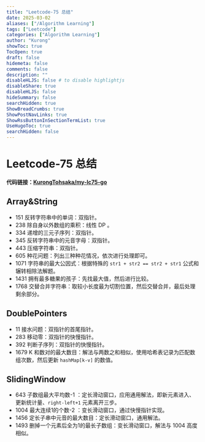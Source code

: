 ```yaml
---
title: "Leetcode-75 总结"
date: 2025-03-02
aliases: ["/Algorithm Learning"]
tags: ["Leetcode"]
categories: ["Algorithm Learning"]
author: "Kurong"
showToc: true
TocOpen: true
draft: false
hidemeta: false
comments: false
description: ""
disableHLJS: false # to disable highlightjs
disableShare: true
disableHLJS: false
hideSummary: false
searchHidden: true
ShowBreadCrumbs: true
ShowPostNavLinks: true
ShowRssButtonInSectionTermList: true
UseHugoToc: true
searchHidden: false
---
```


# Leetcode-75 总结

**代码链接：[KurongTohsaka/my-lc75-go](https://github.com/KurongTohsaka/my-lc75-go)**

## Array&String

- 151 反转字符串中的单词：双指针。
- 238 除自身以外数组的乘积：线性 DP 。
- 334 递增的三元子序列：双指针。
- 345 反转字符串中的元音字母：双指针。
- 443 压缩字符串：双指针。
- 605 种花问题：列出三种种花情况，依次进行处理即可。
- 1071 字符串的最大公因式：根据特殊的 `str1 + str2 == str2 + str1` 公式和辗转相除法解题。
- 1431 拥有最多糖果的孩子：先找最大值，然后进行比较。
- 1768 交替合并字符串：取较小长度最为切割位置，然后交替合并，最后处理剩余部分。



## DoublePointers

- 11 接水问题：双指针的首尾指针。
- 283 移动零：双指针的快慢指针。
- 392 判断子序列：双指针的快慢指针。
- 1679 K 和数对的最大数目：解法与两数之和相似，使用哈希表记录为匹配数组次数，然后更新 `hashMap[k-v]` 的数值。



## SlidingWindow

- 643 子数组最大平均数-1 ：定长滑动窗口，应用通用解法，即新元素进入、更新统计量、`right-left+1` 元素离开三步。
- 1004 最大连续1的个数-2 ：变长滑动窗口，通过快慢指针实现。
- 1456 定长子串中元音的最大数目：定长滑动窗口，通用解法。
- 1493 删掉一个元素后全为1的最长子数组：变长滑动窗口，解法与 1004 高度相似。
